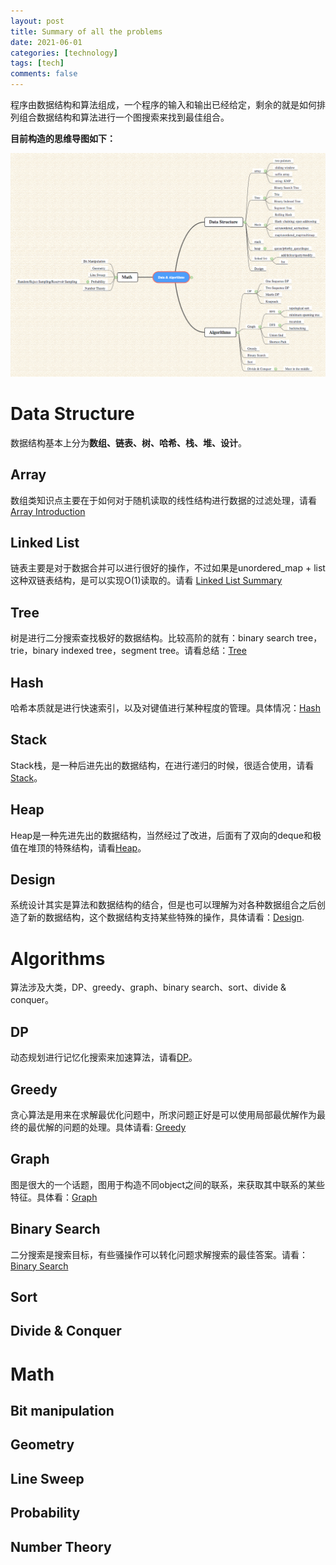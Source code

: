 ```yaml
---
layout: post
title: Summary of all the problems
date: 2021-06-01
categories: [technology]
tags: [tech]
comments: false
---
```




程序由数据结构和算法组成，一个程序的输入和输出已经给定，剩余的就是如何排列组合数据结构和算法进行一个图搜索来找到最佳组合。



**目前构造的思维导图如下：**

![Algorithm Classification](../images/leetcode.png)



# Data Structure

数据结构基本上分为**数组、链表、树、哈希、栈、堆、设计**。




## Array 

数组类知识点主要在于如何对于随机读取的线性结构进行数据的过滤处理，请看[Array Introduction](http://yuchenspace.info/array/)



## Linked List

链表主要是对于数据合并可以进行很好的操作，不过如果是unordered_map + list这种双链表结构，是可以实现O(1)读取的。请看 [Linked List Summary](http://yuchenspace.info/linked-list-summary/)



## Tree

树是进行二分搜索查找极好的数据结构。比较高阶的就有：binary search tree，trie，binary indexed tree，segment tree。请看总结：[Tree](http://yuchenspace.info/tree/)



## Hash 

哈希本质就是进行快速索引，以及对键值进行某种程度的管理。具体情况：[Hash](http://yuchenspace.info/hash/)



## Stack

Stack栈，是一种后进先出的数据结构，在进行递归的时候，很适合使用，请看 [Stack](http://yuchenspace.info/stack/)。



## Heap

Heap是一种先进先出的数据结构，当然经过了改进，后面有了双向的deque和极值在堆顶的特殊结构，请看[Heap](http://yuchenspace.info/heap/)。



## Design

系统设计其实是算法和数据结构的结合，但是也可以理解为对各种数据组合之后创造了新的数据结构，这个数据结构支持某些特殊的操作，具体请看：[Design](http://yuchenspace.info/design/).



# Algorithms

算法涉及大类，DP、greedy、graph、binary search、sort、divide & conquer。

 

## DP

动态规划进行记忆化搜索来加速算法，请看[DP](http://yuchenspace.info/dp/)。



## Greedy

贪心算法是用来在求解最优化问题中，所求问题正好是可以使用局部最优解作为最终的最优解的问题的处理。具体请看: [Greedy](http://yuchenspace.info/greedy/)



## Graph

图是很大的一个话题，图用于构造不同object之间的联系，来获取其中联系的某些特征。具体看：[Graph]()



## Binary Search

二分搜索是搜索目标，有些骚操作可以转化问题求解搜索的最佳答案。请看：[Binary Search]()



## Sort



## Divide & Conquer





# Math



## Bit manipulation



## Geometry



## Line Sweep



## Probability 



## Number Theory



